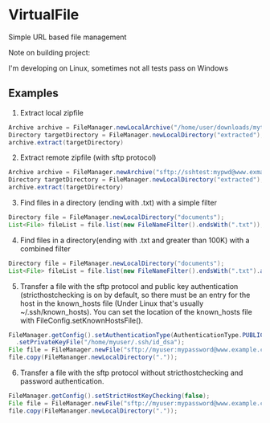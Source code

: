 # VirtualFile
Simple URL based file management

Note on building project:

I'm developing on Linux, sometimes not all tests pass on Windows

## Examples ##

1) Extract local zipfile
```java
Archive archive = FileManager.newLocalArchive("/home/user/downloads/mytestapp.zip")
Directory targetDirectory = FileManager.newLocalDirectory("extracted");
archive.extract(targetDirectory)
```
2) Extract remote zipfile (with sftp protocol)
```java
Archive archive = FileManager.newArchive("sftp://sshtest:mypwd@www.exmaple.com:22/home/sshtest/mytestapp.zip")
Directory targetDirectory = FileManager.newLocalDirectory("extracted");
archive.extract(targetDirectory)
```
3) Find files in a directory (ending with .txt) with a simple filter
```java
Directory file = FileManager.newLocalDirectory("documents");
List<File> fileList = file.list(new FileNameFilter().endsWith(".txt"));
```

4) Find files in a directory(ending with .txt and greater than 100K) with a combined filter
```java
Directory file = FileManager.newLocalDirectory("documents");
List<File> fileList = file.list(new FileNameFilter().endsWith(".txt").and(new FileSizeFilter().greaterThan(100*1024L)));
```

5) Transfer a file with the sftp protocol and public key authentication (stricthostchecking is on by default, so there must be an entry for the host in the known_hosts file (Under Linux that's usually ~/.ssh/known_hosts). You can set the location of the known_hosts file with FileConfig.setKnownHostsFile().
```java
FileManager.getConfig().setAuthenticationType(AuthenticationType.PUBLIC_KEY)
  .setPrivateKeyFile("/home/myuser/.ssh/id_dsa");
File file = FileManager.newFile("sftp://myuser:mypassword@www.example.com:22/home/myuser/mydocuments.zip");
file.copy(FileMananger.newLocalDirectory("."));
```

6) Transfer a file with the sftp protocol without stricthostchecking and password authentication.
```java
FileManager.getConfig().setStrictHostKeyChecking(false);
File file = FileManager.newFile("sftp://myuser:mypassword@www.example.com:22/home/myuser/mydocuments.zip", config);
file.copy(FileMananger.newLocalDirectory("."));
```
